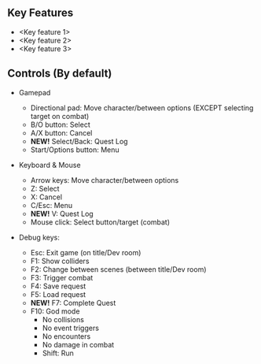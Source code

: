 ## Key Features
- <Key feature 1>
- <Key feature 2>
- <Key feature 3>

## Controls (By default)
- Gamepad
  - Directional pad: Move character/between options (EXCEPT selecting target on combat)
  - B/O button: Select
  - A/X button: Cancel
  - **NEW!** Select/Back: Quest Log
  - Start/Options button: Menu

- Keyboard & Mouse
  - Arrow keys: Move character/between options
  - Z: Select
  - X: Cancel
  - C/Esc: Menu
  - **NEW!** V: Quest Log
  - Mouse click: Select button/target (combat)

- Debug keys:
  - Esc: Exit game (on title/Dev room)
  - F1: Show colliders
  - F2: Change between scenes (between title/Dev room)
  - F3: Trigger combat
  - F4: Save request
  - F5: Load request
  - **NEW!** F7: Complete Quest
  - F10: God mode
    - No collisions
    - No event triggers
    - No encounters
    - No damage in combat
    - Shift: Run